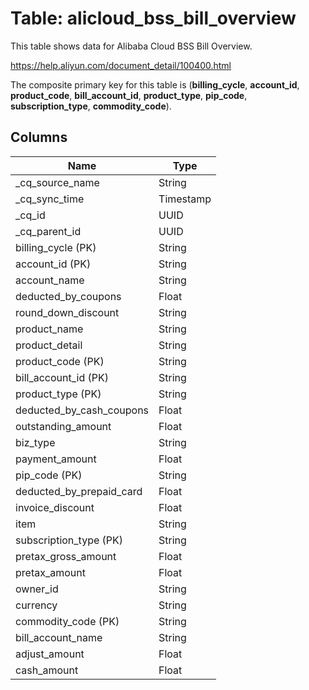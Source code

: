 # Table: alicloud_bss_bill_overview

This table shows data for Alibaba Cloud BSS Bill Overview.

https://help.aliyun.com/document_detail/100400.html

The composite primary key for this table is (**billing_cycle**, **account_id**, **product_code**, **bill_account_id**, **product_type**, **pip_code**, **subscription_type**, **commodity_code**).

## Columns

| Name          | Type          |
| ------------- | ------------- |
|_cq_source_name|String|
|_cq_sync_time|Timestamp|
|_cq_id|UUID|
|_cq_parent_id|UUID|
|billing_cycle (PK)|String|
|account_id (PK)|String|
|account_name|String|
|deducted_by_coupons|Float|
|round_down_discount|String|
|product_name|String|
|product_detail|String|
|product_code (PK)|String|
|bill_account_id (PK)|String|
|product_type (PK)|String|
|deducted_by_cash_coupons|Float|
|outstanding_amount|Float|
|biz_type|String|
|payment_amount|Float|
|pip_code (PK)|String|
|deducted_by_prepaid_card|Float|
|invoice_discount|Float|
|item|String|
|subscription_type (PK)|String|
|pretax_gross_amount|Float|
|pretax_amount|Float|
|owner_id|String|
|currency|String|
|commodity_code (PK)|String|
|bill_account_name|String|
|adjust_amount|Float|
|cash_amount|Float|